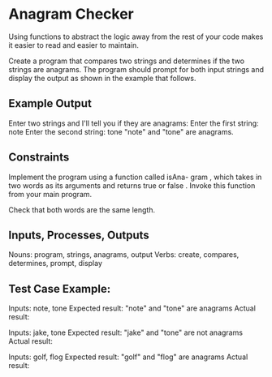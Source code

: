 # Anagram Checker

Using functions to abstract the logic away from the rest of
your code makes it easier to read and easier to maintain.

Create a program that compares two strings and determines
if the two strings are anagrams. The program should prompt
for both input strings and display the output as shown in
the example that follows.

## Example Output

Enter two strings and I'll tell you if they
are anagrams:
Enter the first string: note
Enter the second string: tone
"note" and "tone" are anagrams.

## Constraints

Implement the program using a function called isAna-
gram , which takes in two words as its arguments and
returns true or false . Invoke this function from your main
program.

Check that both words are the same length.

## Inputs, Processes, Outputs

Nouns: program, strings, anagrams, output
Verbs: create, compares, determines, prompt, display

## Test Case Example:

Inputs: note, tone
Expected result: "note" and "tone" are anagrams
Actual result:

Inputs: jake, tone
Expected result: "jake" and "tone" are not anagrams
Actual result:

Inputs: golf, flog 
Expected result: "golf" and "flog" are anagrams
Actual result:
